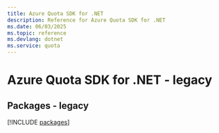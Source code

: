 ```yaml
---
title: Azure Quota SDK for .NET
description: Reference for Azure Quota SDK for .NET
ms.date: 06/03/2025
ms.topic: reference
ms.devlang: dotnet
ms.service: quota
---
```

# Azure Quota SDK for .NET - legacy
## Packages - legacy
[!INCLUDE [packages](quota-index.md)]